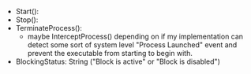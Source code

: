 - Start():
- Stop():
- TerminateProcess():
	- maybe InterceptProcess() depending on if my implementation can detect some sort of system level "Process Launched" event and prevent the executable from starting to begin with.
- BlockingStatus: String ("Block is active" or "Block is disabled")
